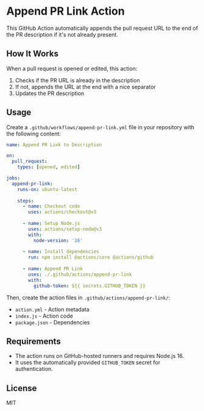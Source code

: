 # Append PR Link Action

This GitHub Action automatically appends the pull request URL to the end of the PR description if it's not already present.

## How It Works

When a pull request is opened or edited, this action:

1. Checks if the PR URL is already in the description
2. If not, appends the URL at the end with a nice separator
3. Updates the PR description

## Usage

Create a `.github/workflows/append-pr-link.yml` file in your repository with the following content:

```yaml
name: Append PR Link to Description

on:
  pull_request:
    types: [opened, edited]

jobs:
  append-pr-link:
    runs-on: ubuntu-latest
    
    steps:
      - name: Checkout code
        uses: actions/checkout@v3
        
      - name: Setup Node.js
        uses: actions/setup-node@v3
        with:
          node-version: '16'
          
      - name: Install dependencies
        run: npm install @actions/core @actions/github
        
      - name: Append PR Link
        uses: ./.github/actions/append-pr-link
        with:
          github-token: ${{ secrets.GITHUB_TOKEN }}
```

Then, create the action files in `.github/actions/append-pr-link/`:

- `action.yml` - Action metadata
- `index.js` - Action code
- `package.json` - Dependencies

## Requirements

- The action runs on GitHub-hosted runners and requires Node.js 16.
- It uses the automatically provided `GITHUB_TOKEN` secret for authentication.

## License

MIT
